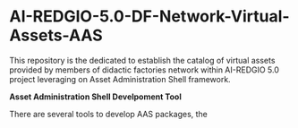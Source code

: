 # AI-REDGIO-5.0-DF-Network-Virtual-Assets-AAS
This repository is the dedicated to establish the catalog of virtual assets provided by members of didactic factories network within AI-REDGIO 5.0 project leveraging on Asset Administration Shell framework.  

__Asset Administration Shell Develpoment Tool__

There are several tools to develop AAS packages, the 
